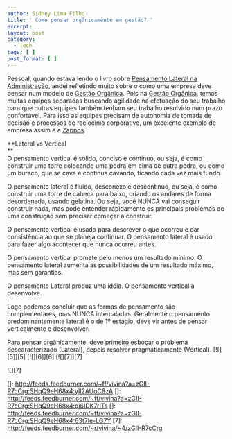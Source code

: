 ```yaml
---
author: Sidney Lima Filho
title: ' Como pensar orgânicamente em gestão? '
excerpt:
layout: post
category:
  - Tech
tags: [ ]
post_format: [ ]
---
```

Pessoal, quando estava lendo o livro sobre [Pensamento Lateral na Administração][1], andei refletindo muito sobre o como uma empresa deve pensar num modelo de [Gestão Orgânica][2]. Pois na [Gestão Orgânica][2], temos muitas equipes separadas buscando agilidade na efetuação do seu trabalho para que outras equipes também tenham seu trabalho resolvido num prazo confortável. Para isso as equipes precisam de autonomia de tomada de decisão e processos de raciocinio corporativo, um excelente exemplo de empresa assim é a [Zappos][3].

**Lateral vs Vertical  
**  
O pensamento vertical é solido, conciso e continuo, ou seja, é como construir uma torre colocando uma pedra em cima de outra pedra, ou como um buraco, que se cava e continua cavando, ficando cada vez mais fundo.

O pensamento lateral é fluido, desconexo e descontinuo, ou seja, é como construir uma torre de cabeça para baixo, criando os andares de forma desordenada, usando gelatina. Ou seja, você NUNCA vai conseguir construir nada, mas pode entender rápidamente os principais problemas de uma construção sem precisar começar a construir.

O pensamento vertical é usado para descrever o que ocorreu e dar consistência ao que se planeja continuar. O pensamento lateral é usado para fazer algo acontecer que nunca ocorreu antes.

O pensamento vertical promete pelo menos um resultado mínimo. O pensamento lateral aumenta as possibilidades de um resultado máximo, mas sem garantias.

O pensamento Lateral produz uma idéia. O pensamento vertical a desenvolve.

Logo podemos concluir que as formas de pensamento são complementares, mas NUNCA intercaladas. Geralmente o pensamento predominantemente lateral é o de 1º estágio, deve vir antes de pensar verticalmente e desenvolver.

Para pensar orgânicamente, deve primeiro esboçar o problema descaracterizado (Lateral), depois resolver pragmáticamente (Vertical). [![][5]</img>][5] [![][6]</img>][6] [![][7]</img>][7] 

![][7]

 [1]: /site/Blog-da-Vivina/Resenha-Pensamento-Lateral-na-Administracao,A833E2A5AF0F7DFA.aspx
 [2]: http://www.vivina.com.br/site/Blog-da-Vivina/Gestao-Organica,F4D328F0D752ED01.aspx
 [3]: /site/Blog-da-Vivina/Por-dentro-da-Zappos-Zappos-Culture-book,C0CC1F49AFD39791.aspx
 []: http://feeds.feedburner.com/~ff/vivina?a=zGII-R7cCrg:SHqQ9eH68x4:yIl2AUoC8zA
 []: http://feeds.feedburner.com/~ff/vivina?a=zGII-R7cCrg:SHqQ9eH68x4:qj6IDK7rITs
 []: http://feeds.feedburner.com/~ff/vivina?a=zGII-R7cCrg:SHqQ9eH68x4:63t7Ie-LG7Y
 [7]: http://feeds.feedburner.com/~r/vivina/~4/zGII-R7cCrg